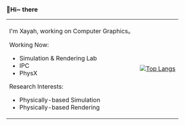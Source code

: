 ### 👋Hi~ there

<table border="0">
<tr>
<td>

I'm Xayah, working on Computer Graphics。

Working Now:

- Simulation & Rendering Lab
- IPC
- PhysX

Research Interests:

- Physically-based Simulation
- Physically-based Rendering

</td>
<td>
  
[![Top Langs](https://github-readme-stats.vercel.app/api/top-langs/?username=Xayahp)]()

</td>
</tr>
</table>
